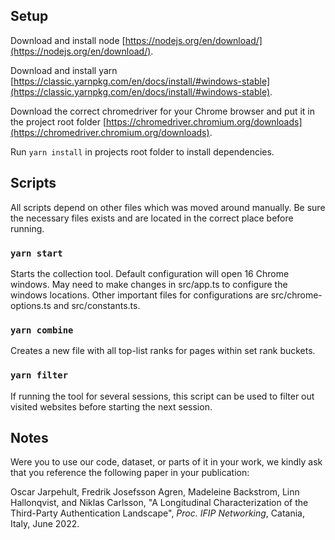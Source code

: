 ## Setup

Download and install node [https://nodejs.org/en/download/](https://nodejs.org/en/download/).

Download and install yarn [https://classic.yarnpkg.com/en/docs/install/#windows-stable](https://classic.yarnpkg.com/en/docs/install/#windows-stable).

Download the correct chromedriver for your Chrome browser and put it in the project root folder [https://chromedriver.chromium.org/downloads](https://chromedriver.chromium.org/downloads).

Run `yarn install` in projects root folder to install dependencies.

## Scripts

All scripts depend on other files which was moved around manually. Be sure the necessary files exists and are located in the correct place before running. 

### `yarn start`

Starts the collection tool. Default configuration will open 16 Chrome windows. May need to make changes in src/app.ts to configure the windows locations.
Other important files for configurations are src/chrome-options.ts and src/constants.ts.

### `yarn combine`

Creates a new file with all top-list ranks for pages within set rank buckets.

### `yarn filter`

If running the tool for several sessions, this script can be used to filter out visited websites before starting the next session.

## Notes

Were you to use our code, dataset, or parts of it in your work, we kindly ask that you reference the following paper in your publication:

Oscar Jarpehult, Fredrik Josefsson Agren, Madeleine Backstrom, Linn Hallonqvist, and Niklas Carlsson, "A Longitudinal Characterization of the Third-Party Authentication Landscape", *Proc. IFIP Networking*, Catania, Italy, June 2022.
